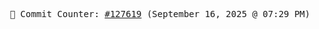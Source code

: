 <p align="center">
    <samp>
        📮 Commit Counter: <a href="https://github.com/Javascript-void0/Javascript-void0/commits/main">#127619</a> (September 16, 2025 @ 07:29 PM)
    </samp>
</p>
